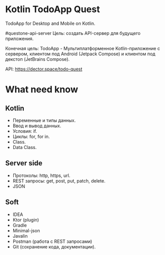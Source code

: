 # Kotlin TodoApp Quest
TodoApp for Desktop and Mobile on Kotlin.

#questone-api-server
Цель: создать API-сервер для будущего приложения.

Конечная цель:
TodoApp - Мультиплатформенное Kotlin-приложение с сервером, клиентом под Android (Jetpack Compose) и клиентом под декстоп (JetBrains Compose).

API: https://dector.space/todo-quest

# What need know
## Kotlin
- Переменные и типы данных.
- Ввод и вывод данных.
- Условия: if.
- Циклы: for, for in.
- Class.
- Data Class.

## Server side
- Протоколы: http, https, url.
- REST запросы: get, post, put, patch, delete.
- JSON

## Soft
- IDEA
- Ktor (plugin)
- Gradle
- Minimal-json
- Javalin
- Postman (работа с REST запросами)
- Git (сохранение кода, документации).
